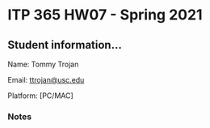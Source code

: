 # ITP 365 HW07 - Spring 2021 #

## Student information... ##
Name: Tommy Trojan

Email: ttrojan@usc.edu

Platform: [PC/MAC]

### Notes ###
